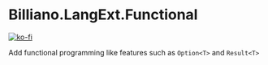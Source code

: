 # Billiano.LangExt.Functional

[![ko-fi](https://img.shields.io/badge/Support_me_on-Ko--fi-red)](https://ko-fi.com/G2G1SRUJG)

Add functional programming like features such as `Option<T>` and `Result<T>`